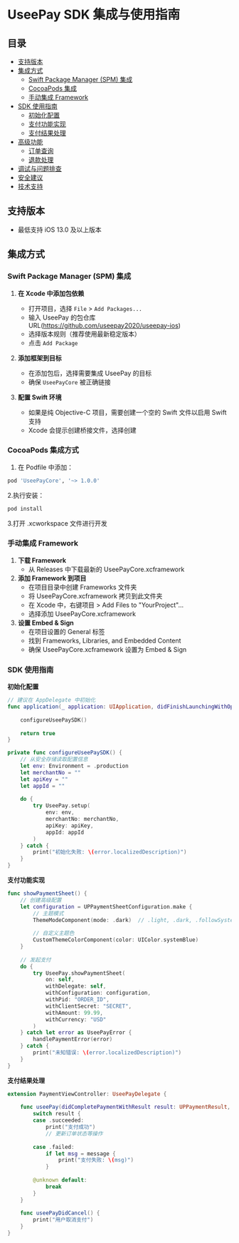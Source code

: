 # UseePay SDK 集成与使用指南

## 目录
- [支持版本](#支持版本)
- [集成方式](#集成方式)
  - [Swift Package Manager (SPM) 集成](#swift-package-manager-spm-集成)
  - [CocoaPods 集成](#cocoapods-集成方式)
  - [手动集成 Framework](#手动集成-framework)
- [SDK 使用指南](#sdk-使用指南)
  - [初始化配置](#初始化配置)
  - [支付功能实现](#支付功能实现)
  - [支付结果处理](#支付结果处理)
- [高级功能](#高级功能)
  - [订单查询](#订单查询功能)
  - [退款处理](#退款处理实现)
- [调试与问题排查](#调试与问题排查)
- [安全建议](#安全建议)
- [技术支持](#技术支持)

## 支持版本
- 最低支持 iOS 13.0 及以上版本

## 集成方式

### Swift Package Manager (SPM) 集成

1. **在 Xcode 中添加包依赖**
   - 打开项目，选择 `File` > `Add Packages...`
   - 输入 UseePay 的包仓库 URL(https://github.com/useepay2020/useepay-ios)
   - 选择版本规则（推荐使用最新稳定版本）
   - 点击 `Add Package`

2. **添加框架到目标**
   - 在添加包后，选择需要集成 UseePay 的目标
   - 确保 `UseePayCore` 被正确链接

3. **配置 Swift 环境**
   - 如果是纯 Objective-C 项目，需要创建一个空的 Swift 文件以启用 Swift 支持
   - Xcode 会提示创建桥接文件，选择创建

### CocoaPods 集成方式

1. 在 Podfile 中添加：
```ruby
pod 'UseePayCore', '~> 1.0.0'
```
2.执行安装：
```ruby
pod install
```
3.打开 .xcworkspace 文件进行开发

### 手动集成 Framework
1. **下载 Framework**
    - 从 Releases 中下载最新的 UseePayCore.xcframework
2. **添加 Framework 到项目**
    - 在项目目录中创建 Frameworks 文件夹
    - 将 UseePayCore.xcframework 拷贝到此文件夹
    - 在 Xcode 中，右键项目 > Add Files to "YourProject"...
    - 选择添加 UseePayCore.xcframework
3. **设置 Embed & Sign**
    - 在项目设置的 General 标签
    - 找到 Frameworks, Libraries, and Embedded Content
    - 确保 UseePayCore.xcframework 设置为 Embed & Sign

### SDK 使用指南
**初始化配置**
```swift
// 建议在 AppDelegate 中初始化
func application(_ application: UIApplication, didFinishLaunchingWithOptions launchOptions: [UIApplication.LaunchOptionsKey: Any]?) -> Bool {
    
    configureUseePaySDK()
    
    return true
}

private func configureUseePaySDK() {
    // 从安全存储读取配置信息
    let env: Environment = .production
    let merchantNo = ""
    let apiKey = ""
    let appId = ""
    
    do {
        try UseePay.setup(
            env: env,
            merchantNo: merchantNo,
            apiKey: apiKey,
            appId: appId
        )
    } catch {
        print("初始化失败: \(error.localizedDescription)")
    }
}
```
**支付功能实现**
```swift
func showPaymentSheet() {
    // 创建高级配置
    let configuration = UPPaymentSheetConfiguration.make {
        // 主题模式
        ThemeModeComponent(mode: .dark)  // .light, .dark, .followSystem
        
        // 自定义主题色
        CustomThemeColorComponent(color: UIColor.systemBlue)
    }
    
    // 发起支付
    do {
        try UseePay.showPaymentSheet(
            on: self,
            withDelegate: self,
            withConfiguration: configuration,
            withPid: "ORDER_ID",
            withClientSecret: "SECRET",
            withAmount: 99.99,
            withCurrency: "USD"
        )
    } catch let error as UseePayError {
        handlePaymentError(error)
    } catch {
        print("未知错误: \(error.localizedDescription)")
    }
}
```
**支付结果处理**
```swift
extension PaymentViewController: UseePayDelegate {
    
    func useePay(didCompletePaymentWithResult result: UPPaymentResult, message: String?) {
        switch result {
        case .succeeded:
            print("支付成功")
            // 更新订单状态等操作
            
        case .failed:
            if let msg = message {
                print("支付失败: \(msg)")
            }
            
        @unknown default:
            break
        }
    }
    
    func useePayDidCancel() {
        print("用户取消支付")
    }
}
```

